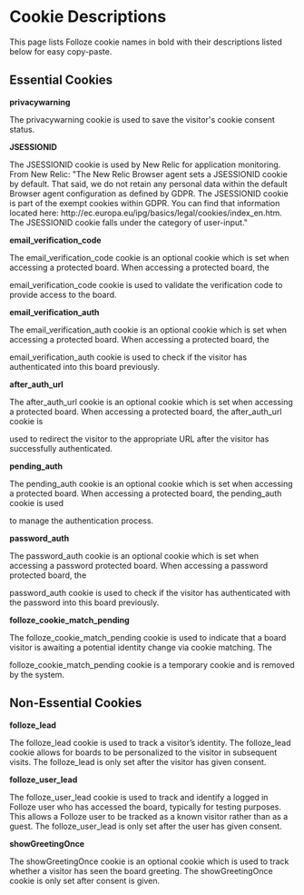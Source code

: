 <h1>Cookie Descriptions</h1>
<p>This page lists Folloze cookie names in bold with their descriptions listed below for easy copy-paste.</p>

<h2>Essential Cookies</h2>
<p><b>privacywarning</b></p>
<p>The privacywarning cookie is used to save the visitor's cookie consent status.</p>

<p><b>JSESSIONID</b></p>
<p>The JSESSIONID cookie is used by New Relic for application monitoring.</br>
From New Relic:  "The New Relic Browser agent sets a JSESSIONID cookie by default. That said, we do not retain any personal data within the default Browser agent configuration as defined by GDPR. The JSESSIONID cookie is part of the exempt cookies within GDPR. You can find that information located here: http://ec.europa.eu/ipg/basics/legal/cookies/index_en.htm. The JSESSIONID cookie falls under the category of user-input."</p>

<p><b>email_verification_code</b></p>
<p>The email_verification_code cookie is an optional cookie which is set when accessing a protected board. When accessing a protected board, the <p>email_verification_code cookie is used to validate the verification code to provide access to the board.</p>

<p><b>email_verification_auth</b></p>
<p>The email_verification_auth cookie is an optional cookie which is set when accessing a protected board. When accessing a protected board, the <p>email_verification_auth cookie is used to check if the visitor has authenticated into this board previously.</p>

<p><b>after_auth_url</b></p>
<p>The after_auth_url cookie is an optional cookie which is set when accessing a protected board. When accessing a protected board, the after_auth_url cookie is <p>used to redirect the visitor to the appropriate URL after the visitor has successfully authenticated. </p>

<p><b>pending_auth</b></p>
<p>The pending_auth cookie is an optional cookie which is set when accessing a protected board. When accessing a protected board, the pending_auth cookie is used <p>to manage the authentication process.</p>

<p><b>password_auth</b></p>
<p>The password_auth cookie is an optional cookie which is set when accessing a password protected board. When accessing a password protected board, the <p>password_auth cookie is used to check if the visitor has authenticated with the password into this board previously.</p>

<p><b>folloze_cookie_match_pending</b></p>
<p>The folloze_cookie_match_pending cookie is used to indicate that a board visitor is awaiting a potential identity change via cookie matching. The <p>folloze_cookie_match_pending cookie is a temporary cookie and is removed by the system.</p>

<h2>Non-Essential Cookies</h2>

<p><b>folloze_lead</b></p>
<p>The folloze_lead cookie is used to track a visitor’s identity. The folloze_lead cookie allows for boards to be personalized to the visitor in subsequent visits. The folloze_lead is only set after the visitor has given consent.</p>

<b>folloze_user_lead</b>
<p>The folloze_user_lead cookie is used to track and identify a logged in Folloze user who has accessed the board, typically for testing purposes. This allows a Folloze user to be tracked as a known visitor rather than as a guest. The folloze_user_lead is only set after the user has given consent.</p>

<b>showGreetingOnce</b>
<p>The showGreetingOnce cookie is an optional cookie which is used to track whether a visitor has seen the board greeting. The showGreetingOnce cookie is only set after consent is given.</p>
